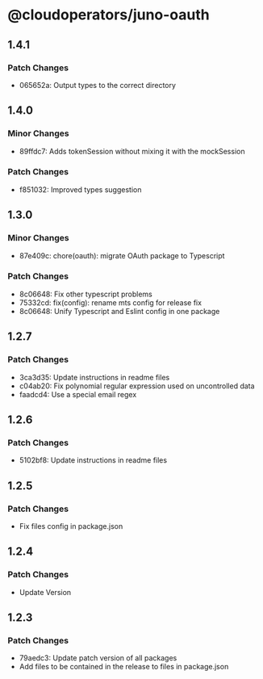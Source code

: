 # @cloudoperators/juno-oauth

## 1.4.1

### Patch Changes

- 065652a: Output types to the correct directory

## 1.4.0

### Minor Changes

- 89ffdc7: Adds tokenSession without mixing it with the mockSession

### Patch Changes

- f851032: Improved types suggestion

## 1.3.0

### Minor Changes

- 87e409c: chore(oauth): migrate OAuth package to Typescript

### Patch Changes

- 8c06648: Fix other typescript problems
- 75332cd: fix(config): rename mts config for release fix
- 8c06648: Unify Typescript and Eslint config in one package

## 1.2.7

### Patch Changes

- 3ca3d35: Update instructions in readme files
- c04ab20: Fix polynomial regular expression used on uncontrolled data
- faadcd4: Use a special email regex

## 1.2.6

### Patch Changes

- 5102bf8: Update instructions in readme files

## 1.2.5

### Patch Changes

- Fix files config in package.json

## 1.2.4

### Patch Changes

- Update Version

## 1.2.3

### Patch Changes

- 79aedc3: Update patch version of all packages
- Add files to be contained in the release to files in package.json
